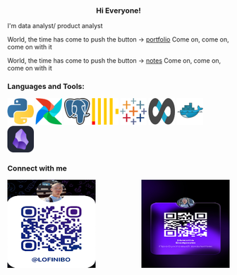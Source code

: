 <h3 align="center" > Hi Everyone!</h3>

I'm data analyst/ product analyst
  
World, the time has come to push the button → [portfolio](https://nikitaboyarkin.github.io/Personal_Projects.github.io/) Come on, come on, come on with it

World, the time has come to push the button → [notes](https://nikitaboyarkin.github.io/digital_garden/) 
Come on, come on, come on with it

<h3 align="left">Languages and Tools:</h3>

<img src="assets/python-icon.svg" width="60" height="60">  <img src="assets/apache-airflow.svg" width="60" height="60">  <img src="assets/postgresql-icon.svg" width="60" height="60">  <img src="assets/clickhouse.svg" width="60" height="60">  <img src="assets/tableau-icon.svg" width="60" height="60">  <img src="assets/apache-superset-icon.svg" width="60" height="60"> <img src="assets/Docker Logo.svg" width="60" height="60"> <img src="assets/Obsidian Dark.svg" width="60" height="60">

<h3 align="left"> Connect with me </h3>
<div style="display: flex; justify-content: space-between; align-items: center;">
  <img src="assets/telegrem_qr_code.JPG" width="200" height="200" style="margin-right: 20px;">
  <img src="assets/сетка.JPG" width="200" height="200"tyle="margin-right: 20px;">
</div>

